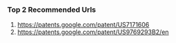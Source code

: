 ### Top 2 Recommended Urls

1. https://patents.google.com/patent/US7171606
2. https://patents.google.com/patent/US9769293B2/en
